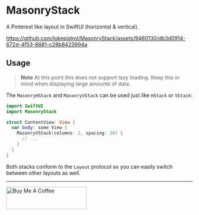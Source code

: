 # MasonryStack

A Pinterest like layout in SwiftUI (horizontal & vertical).

https://github.com/lukepistrol/MasonryStack/assets/9460130/db3d0914-672d-4f53-8681-c28b8423994a

## Usage

> **Note**
> At this point this does not support lazy loading. Keep this in mind when displaying large amounts of data.

The `MasonryHStack` and `MasonryVStack` can be used just like `HStack` or `VStack`:

```swift
import SwiftUI
import MasonryStack

struct ContentView: View {
  var body: some View {
    MasonryVStack(columns: 2, spacing: 20) {
      // ...
    }
  }
}
```

Both stacks conform to the `Layout` protocol so you can easily switch between other layouts as well.


-----

<a href="https://www.buymeacoffee.com/lukeeep" target="_blank"><img src="https://cdn.buymeacoffee.com/buttons/v2/default-yellow.png" alt="Buy Me A Coffee" style="height: 60px !important;width: 217px !important;" ></a>
